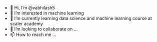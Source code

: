 - 👋 Hi, I’m @vabhilash5
- 👀 I’m interested in machine learning
- 🌱 I’m currently learning data science and machine learning course at scaler academy
- 💞️ I’m looking to collaborate on ...
- 📫 How to reach me ...

<!---
vabhilash5/vabhilash5 is a ✨ special ✨ repository because its `README.md` (this file) appears on your GitHub profile.
You can click the Preview link to take a look at your changes.
--->
